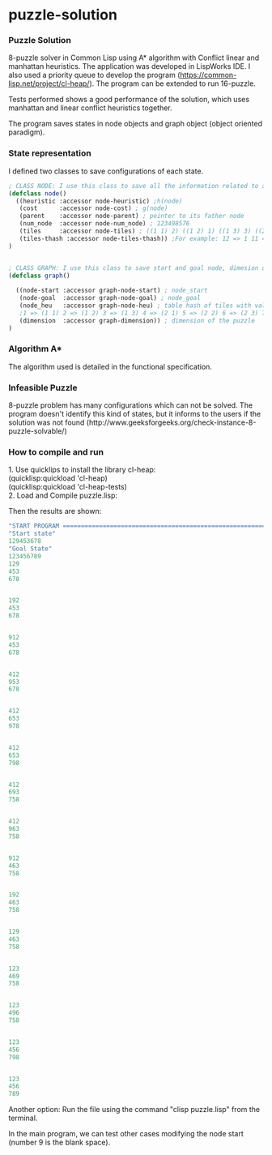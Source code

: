 # puzzle-solution

<h3>Puzzle Solution</h3>

8-puzzle solver in Common Lisp using A* algorithm with Conflict linear and manhattan heuristics. The application was developed in LispWorks IDE. I also used a priority queue to develop the program (https://common-lisp.net/project/cl-heap/). The program can be extended to run 16-puzzle. 

Tests performed shows a good performance of the solution, which uses manhattan and linear conflict heuristics together.

The program saves states in node objects and graph object (object oriented paradigm).

<h3> State representation </h3>
  
 I defined two classes to save configurations of each state.

```lisp
; CLASS NODE: I use this class to save all the information related to a node
(defclass node()
  ((heuristic :accessor node-heuristic) ;h(node)
   (cost      :accessor node-cost) ; g(node)
   (parent    :accessor node-parent) ; pointer to its father node
   (num_node  :accessor node-num_node) ; 123498576
   (tiles     :accessor node-tiles) ; ((1 1) 2) ((1 2) 1) ((1 3) 3) ((2 1) 4) ((2 2) 5) ((2 3) 6) ((3 1) 7) ((3 2) 8) ((3 3) 9)
   (tiles-thash :accessor node-tiles-thash)) ;For example: 12 => 1 11 => 2 13 => 3 21 => 4 22 => 5 23 => 6 31 => 7 32 => 8 33 => 9
)


; CLASS GRAPH: I use this class to save start and goal node, dimesion of the puzzle (3 x 3)  and a table hash with the goal state  
(defclass graph()
 
  ((node-start :accessor graph-node-start) ; node_start
   (node-goal  :accessor graph-node-goal) ; node_goal
   (node_heu   :accessor graph-node-heu) ; table hash of tiles with value (x,y) of the last state or result
   ;1 => (1 1) 2 => (1 2) 3 => (1 3) 4 => (2 1) 5 => (2 2) 6 => (2 3) 7 => (3 1) 8 => (3 2) 9 => (3 3)
   (dimension  :accessor graph-dimension)) ; dimension of the puzzle 
)
```
<h3> Algorithm A* </h3>
The algorithm used is detailed in the functional specification.
  
<h3> Infeasible Puzzle </h3>
8-puzzle problem has many configurations which can not be solved. The program doesn't identify this kind of states, but it informs to the users if the solution was not found (http://www.geeksforgeeks.org/check-instance-8-puzzle-solvable/)

<h3> How to compile and run </h3>
1. Use quicklips to install the library cl-heap: <br>
   (quicklisp:quickload 'cl-heap) <br>
   (quicklisp:quickload 'cl-heap-tests) <br>
2. Load and Compile puzzle.lisp: <br>

Then the results are shown:
```lisp
"START PROGRAM =========================================================================" 
"Start state" 
129453678 
"Goal State" 
123456789 
129
453
678


192
453
678


912
453
678


412
953
678


412
653
978


412
653
798


412
693
758


412
963
758


912
463
758


192
463
758


129
463
758


123
469
758


123
496
758


123
456
798


123
456
789
```
Another option:
Run the file using the command "clisp puzzle.lisp" from the terminal.

In the main program, we can test other cases modifying the node start (number 9 is the blank space).

